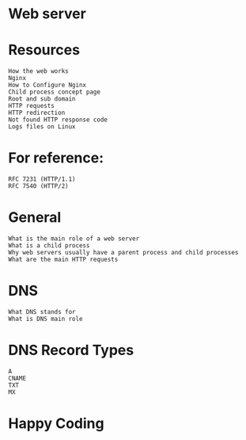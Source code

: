# Web server

# Resources
	How the web works
	Nginx
	How to Configure Nginx
	Child process concept page
	Root and sub domain
	HTTP requests
	HTTP redirection
	Not found HTTP response code
	Logs files on Linux
# For reference:

	RFC 7231 (HTTP/1.1)
	RFC 7540 (HTTP/2)
# <h1>General</h1>
	What is the main role of a web server
	What is a child process
	Why web servers usually have a parent process and child processes
	What are the main HTTP requests
# DNS
	What DNS stands for
	What is DNS main role
# DNS Record Types
	A
	CNAME
	TXT
	MX
# Happy Coding
